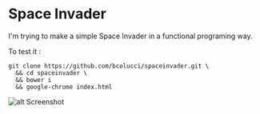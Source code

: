 
# Space Invader

I'm trying to make a simple Space Invader in a functional programing way.

To test it :

    git clone https://github.com/bcolucci/spaceinvader.git \
      && cd spaceinvader \
      && bower i
      && google-chrome index.html

![alt Screenshot](https://github.com/bcolucci/spaceinvader/blob/master/assets/screenshot.png "Screenshot")
